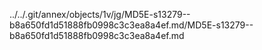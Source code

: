 ../../.git/annex/objects/1v/jg/MD5E-s13279--b8a650fd1d51888fb0998c3c3ea8a4ef.md/MD5E-s13279--b8a650fd1d51888fb0998c3c3ea8a4ef.md